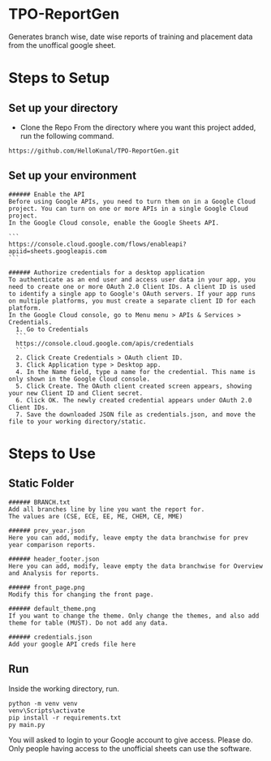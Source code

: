 # TPO-ReportGen

Generates branch wise, date wise reports of training and placement data from the unoffical google sheet.

# Steps to Setup

  ## Set up your directory

  - Clone the Repo
  From the directory where you want this project added, run the following command.

  ```
  https://github.com/HelloKunal/TPO-ReportGen.git
  ```

  ## Set up your environment

    ###### Enable the API
    Before using Google APIs, you need to turn them on in a Google Cloud project. You can turn on one or more APIs in a single Google Cloud project.
    In the Google Cloud console, enable the Google Sheets API.

    ```
    https://console.cloud.google.com/flows/enableapi?apiid=sheets.googleapis.com
    ```

    ###### Authorize credentials for a desktop application
    To authenticate as an end user and access user data in your app, you need to create one or more OAuth 2.0 Client IDs. A client ID is used to identify a single app to Google's OAuth servers. If your app runs on multiple platforms, you must create a separate client ID for each platform.
    In the Google Cloud console, go to Menu menu > APIs & Services > Credentials.
      1. Go to Credentials
      ```
      https://console.cloud.google.com/apis/credentials
      ```
      2. Click Create Credentials > OAuth client ID.
      3. Click Application type > Desktop app.
      4. In the Name field, type a name for the credential. This name is only shown in the Google Cloud console.
      5. Click Create. The OAuth client created screen appears, showing your new Client ID and Client secret.
      6. Click OK. The newly created credential appears under OAuth 2.0 Client IDs.
      7. Save the downloaded JSON file as credentials.json, and move the file to your working directory/static.

# Steps to Use

  ## Static Folder

    ###### BRANCH.txt
    Add all branches line by line you want the report for.
    The values are (CSE, ECE, EE, ME, CHEM, CE, MME)

    ###### prev_year.json
    Here you can add, modify, leave empty the data branchwise for prev year comparison reports.

    ###### header_footer.json
    Here you can add, modify, leave empty the data branchwise for Overview and Analysis for reports.

    ###### front_page.png
    Modify this for changing the front page.

    ###### default_theme.png
    If you want to change the theme. Only change the themes, and also add theme for table (MUST). Do not add any data.

    ###### credentials.json
    Add your google API creds file here

  ## Run
  
  Inside the working directory, run.
  ```
  python -m venv venv
  venv\Scripts\activate
  pip install -r requirements.txt
  py main.py
  ```
  You will asked to login to your Google account to give access. Please do. Only people having access to the unofficial sheets can use the software.
